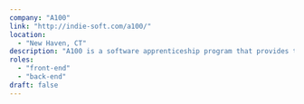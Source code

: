 ```yaml
---
company: "A100"
link: "http://indie-soft.com/a100/"
location:
  - "New Haven, CT"
description: "A100 is a software apprenticeship program that provides technical training to aspiring software developers, then matches them with paid internships at local startups."
roles:
  - "front-end"
  - "back-end"
draft: false
---
```

